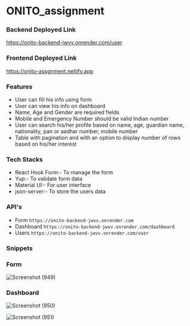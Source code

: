# ONITO_assignment

### Backend Deployed Link
https://onito-backend-jwvv.onrender.com/user

### Frontend Deployed Link
https://onito-assgnment.netlify.app

### Features
- User can fill his info using form
- User can view his info on dashboard
- Name, Age and Gender are required fields
- Mobile and Emergency Number should be valid Indian number
- User can search his/her profile based on name, age, guardian name, nationality, pan or aadhar number, mobile number
- Table with pagination and with an option to display number of rows based on his/her interest

### Tech Stacks
- React Hook Form:- To manage the form
- Yup:- To validate form data
- Material UI:- For user interface
- json-server:- To store the users data

### API's
- Form `https://onito-backend-jwvv.onrender.com`
- Dashboard `https://onito-backend-jwvv.onrender.com/dashboard`
- Users `https://onito-backend-jwvv.onrender.com/user`

### Snippets

### Form
![Screenshot (949)](https://user-images.githubusercontent.com/69896733/236214116-dc98f89b-b141-4c5c-9703-22b43fc8216b.png)

### Dashboard
![Screenshot (950)](https://user-images.githubusercontent.com/69896733/236214192-03814520-5b5d-41ac-98e3-15807686af45.png)

![Screenshot (951)](https://user-images.githubusercontent.com/69896733/236214217-c4c7d31b-0dd9-4adf-9686-34404f41cd3e.png)

